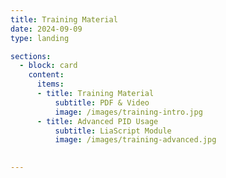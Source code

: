 ```yaml
---
title: Training Material
date: 2024-09-09
type: landing

sections:
  - block: card
    content:
      items:
      - title: Training Material
          subtitle: PDF & Video
          image: /images/training-intro.jpg
      - title: Advanced PID Usage
          subtitle: LiaScript Module
          image: /images/training-advanced.jpg

  
---
```

